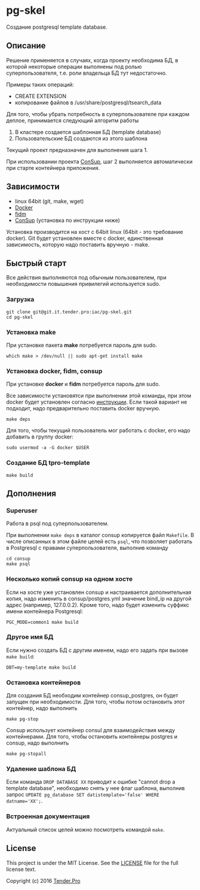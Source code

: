 pg-skel
=======

Создание postgresql template database.

Описание
--------

Решение применяется в случаях, когда проекту необходима БД, в которой некоторые операции выполнены под ролью суперпользователя, т.е. роли владельца БД тут недостаточно.

Примеры таких операций:

* CREATE EXTENSION
* копирование файлов в /usr/share/postgresql/tsearch_data

Для того, чтобы убрать потребность в суперпользователе при каждом деплое, принимается следующий алгоритм работы

1. В кластере создается шаблонная БД (template database)
2. Пользовательские БД создаются из этого шаблона

Текущий проект предназначен для выполнения шага 1.

При использовании проекта [ConSup](https://github.com/LeKovr/consup), шаг 2 выполняется автоматически при старте контейнера приложения.

Зависимости
-----------

* linux 64bit (git, make, wget)
* [Docker](http://docker.io)
* [fidm](https://github.com/LeKovr/fidm)
* [ConSup](https://github.com/LeKovr/consup) (установка по инструкции ниже)

Установка производится на хост с 64bit linux (64bit - это требование docker).
Git будет установлен вместе с docker, единственная зависимость, которую надо поставить вручную - make.

Быстрый старт
-------------

Все действия выполняются под обычным пользователем, при необходимости повышения привилегий используется sudo.

### Загрузка

```
git clone git@git.it.tender.pro:iac/pg-skel.git
cd pg-skel
```

### Установка make

При установке пакета **make** потребуется пароль для sudo.

```
which make > /dev/null || sudo apt-get install make
```

### Установка **docker**, **fidm**, **consup**

При установке **docker** и **fidm** потребуется пароль для sudo.

Все зависимости установятси при выполнении этой команды, при этом docker будет установлен согласно [инструкции](http://docs.docker.com/linux/step_one/). Если такой вариант не подходит, надо предварительно поставить docker вручную.
```
make deps
```

Для того, чтобы текущий пользователь мог работать с docker, его надо добавить в группу docker:
```
sudo usermod -a -G docker $USER
```

### Создание БД tpro-template

```
make build
```

## Дополнения

### Superuser

Работа в psql под суперпользователем.

При выполнении `make deps` в каталог consup копируется файл `Makefile`. В числе описанных в этом файле целей есть `psql`, что позволяет работать в Postgresql с правами суперпользователя, выполнив команду
```
cd consup
make psql
```

### Несколько копий consup на одном хосте

Если на хосте уже установлен consup и настраивается дополнительная копия, надо изменить в consup/postgres.yml значение bind_ip на другой адрес (например, 127.0.0.2).
Кроме того, надо будет изменить суффикс имени контейнера Postgresql:
```
PGC_MODE=common1 make build
```

### Другое имя БД

Если нужно создать БД с другим именем, надо его задать при вызове `make build`:
```
DBT=my-template make build
```

### Остановка контейнеров

Для создания БД необходим контейнер consup_postgres, он будет запущен при необходимости.
Для того, чтобы потом остановить этот контейнер, надо выполнить
```
make pg-stop
```

Consup использует контейнер consul для взаимодействия между контейнерами. Для того, чтобы остановить контейнеры postgres и consup, надо выполнить
```
make pg-stopall
```

### Удаление шаблона БД

Если команда `DROP DATABASE XX` приводит к ошибке "cannot drop a template database", необходимо снять у нее флаг шаблона, выполнив запрос `UPDATE pg_database SET datistemplate='false' WHERE datname='XX';`.

### Встроенная документация

Актуальный список целей можно посмотреть командой `make`.

License
-------

This project is under the MIT License. See the [LICENSE](LICENSE) file for the full license text.

Copyright (c) 2016 [Tender.Pro](http://www.tender.pro)
